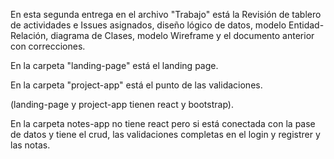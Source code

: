 En esta segunda entrega en el archivo "Trabajo" está la Revisión de tablero de actividades e Issues asignados, diseño lógico de datos,
modelo Entidad-Relación, diagrama de Clases, modelo Wireframe y el documento anterior con correcciones.

En la carpeta "landing-page" está el landing page.

En la carpeta "project-app" está el punto de las validaciones.

(landing-page y project-app tienen react y bootstrap).

En la carpeta notes-app no tiene react pero si está conectada con la pase de datos y tiene el crud, las validaciones completas en el login y registrer y las notas.
